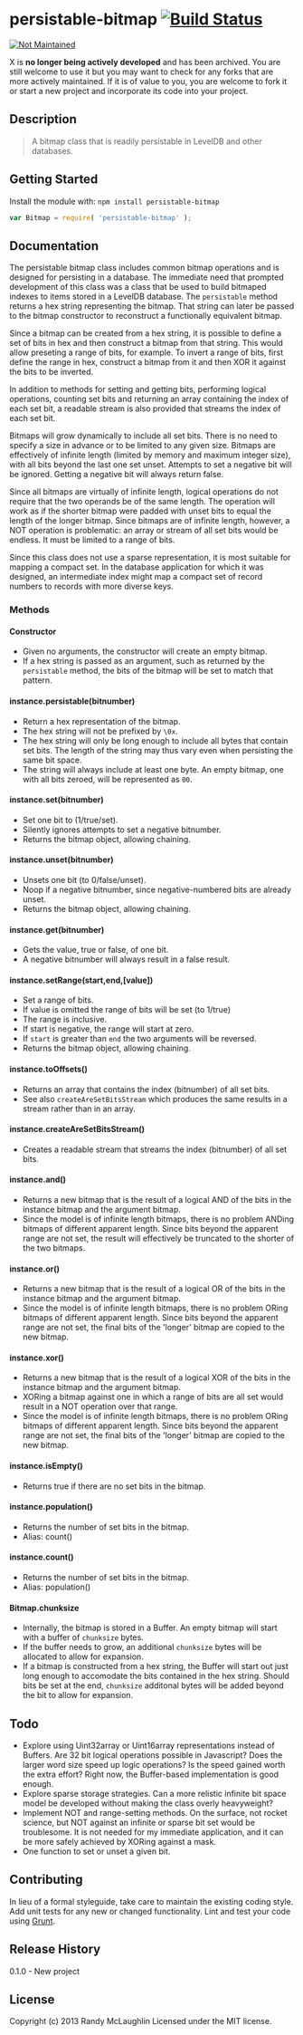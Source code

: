 # persistable-bitmap [![Build Status](https://secure.travis-ci.org/randymized/persistable-bitmap.png?branch=master)](http://travis-ci.org/randymized/persistable-bitmap)

[![Not Maintained](https://img.shields.io/badge/Maintenance%20Level-Abandoned-orange.svg)](https://gist.github.com/cheerfulstoic/d107229326a01ff0f333a1d3476e068d)


X is **no longer being actively developed** and has been archived. 
You are still welcome to use it but you may want to check for any forks that are more actively maintained.
If it is of value to you, you are welcome to fork it or start a new project and incorporate its code into your project.

## Description

> A bitmap class that is readily persistable in LevelDB and other databases.

## Getting Started
Install the module with: `npm install persistable-bitmap`

```javascript
var Bitmap = require( 'persistable-bitmap' );
```

## Documentation
The persistable bitmap class includes common bitmap operations and is designed for persisting in a database.  The immediate need that prompted development of this class was a class that be used to build bitmaped indexes to items stored in a LevelDB database.  The `persistable` method returns a hex string representing the bitmap.  That string can later be passed to the bitmap constructor to reconstruct a functionally equivalent bitmap.

Since a bitmap can be created from a hex string, it is possible to define a set of bits in hex and then construct a bitmap from that string.  This would allow preseting a range of bits, for example.  To invert a range of bits, first define the range in hex, construct a bitmap from it and then XOR it against the bits to be inverted.

In addition to methods for setting and getting bits, performing logical operations, counting set bits and returning an array containing the index of each set bit, a readable stream is also provided that streams the index of each set bit.

Bitmaps will grow dynamically to include all set bits.  There is no need to specify a size in advance or to be limited to any given size. Bitmaps are effectively of infinite length (limited by memory and maximum integer size), with all bits beyond the last one set unset.  Attempts to set a negative bit will be ignored.  Getting a negative bit will always return false.

Since all bitmaps are virtually of infinite length, logical operations do not require that the two operands be of the same length. The operation will work as if the shorter bitmap were padded with unset bits to equal the length of the longer bitmap. Since bitmaps are of infinite length, however, a NOT operation is problematic: an array or stream of all set bits would be endless.  It must be limited to a range of bits.

Since this class does not use a sparse representation, it is most suitable for mapping a compact set.  In the database application for which it was designed, an intermediate index might map a compact set of record numbers to records with more diverse keys.

### Methods

#### Constructor
- Given no arguments, the constructor will create an empty bitmap.
- If a hex string is passed as an argument, such as returned by the `persistable` method, the bits of the bitmap will be set to match that pattern.

#### instance.persistable(bitnumber)
- Return a hex representation of the bitmap.
- The hex string will not be prefixed by `\0x`.
- The hex string will only be long enough to include all bytes that contain set bits.  The length of the string may thus vary even when persisting the same bit space.
- The string will always include at least one byte.  An empty bitmap, one with all bits zeroed, will be represented as `00`.

#### instance.set(bitnumber)
- Set one bit to (1/true/set).
- Silently ignores attempts to set a negative bitnumber.
- Returns the bitmap object, allowing chaining.

#### instance.unset(bitnumber)
- Unsets one bit (to 0/false/unset).
- Noop if a negative bitnumber, since negative-numbered bits are already unset.
- Returns the bitmap object, allowing chaining.

#### instance.get(bitnumber)
- Gets the value, true or false, of one bit.
- A negative bitnumber will always result in a false result.

#### instance.setRange(start,end,[value])
- Set a range of bits.
- If value is omitted the range of bits will be set (to 1/true)
- The range is inclusive.
- If start is negative, the range will start at zero.
- If `start` is greater than `end` the two arguments will be reversed.
- Returns the bitmap object, allowing chaining.

#### instance.toOffsets()
- Returns an array that contains the index (bitnumber) of all set bits.
- See also `createAreSetBitsStream` which produces the same results in a stream rather than in an array.

#### instance.createAreSetBitsStream()
- Creates a readable stream that streams the index (bitnumber) of all set bits.

#### instance.and()
- Returns a new bitmap that is the result of a logical AND of the bits in the instance bitmap and the argument bitmap.
- Since the model is of infinite length bitmaps, there is no problem ANDing bitmaps of different apparent length.  Since bits beyond the apparent range are not set, the result will effectively be truncated to the shorter of the two bitmaps.

#### instance.or()
- Returns a new bitmap that is the result of a logical OR of the bits in the instance bitmap and the argument bitmap.
- Since the model is of infinite length bitmaps, there is no problem ORing bitmaps of different apparent length.  Since bits beyond the apparent range are not set, the final bits of the 'longer' bitmap are copied to the new bitmap.

#### instance.xor()
- Returns a new bitmap that is the result of a logical XOR of the bits in the instance bitmap and the argument bitmap.
- XORing a bitmap against one in which a range of bits are all set would result in a NOT operation over that range.
- Since the model is of infinite length bitmaps, there is no problem ORing bitmaps of different apparent length.  Since bits beyond the apparent range are not set, the final bits of the 'longer' bitmap are copied to the new bitmap.

#### instance.isEmpty()
- Returns true if there are no set bits in the bitmap.

#### instance.population()
- Returns the number of set bits in the bitmap.
- Alias: count()

#### instance.count()
- Returns the number of set bits in the bitmap.
- Alias: population()

#### Bitmap.chunksize
- Internally, the bitmap is stored in a Buffer.  An empty bitmap will start with a buffer of `chunksize` bytes.
- If the buffer needs to grow, an additional `chunksize` bytes will be allocated to allow for expansion.
- If a bitmap is constructed from a hex string, the Buffer will start out just long enough to accomodate the bits contained in the hex string.  Should bits be set at the end, `chunksize` additonal bytes will be added beyond the bit to allow for expansion.

## Todo
- Explore using Uint32array or Uint16array representations instead of Buffers.  Are 32 bit logical operations possible in Javascript?  Does the larger word size speed up logic operations?  Is the speed gained worth the extra effort?  Right now, the Buffer-based implementation is good enough.
- Explore sparse storage strategies.  Can a more relistic infinite bit space model be developed without making the class overly heavyweight?
- Implement NOT and range-setting methods.  On the surface, not rocket science, but NOT against an infinite or sparse bit set would be troublesome.  It is not needed for my immediate application, and it can be more safely achieved by XORing against a mask.
- One function to set or unset a given bit.

## Contributing
In lieu of a formal styleguide, take care to maintain the existing coding style. Add unit tests for any new or changed functionality. Lint and test your code using [Grunt](http://gruntjs.com/).

## Release History
0.1.0 - New project

## License
Copyright (c) 2013 Randy McLaughlin
Licensed under the MIT license.
